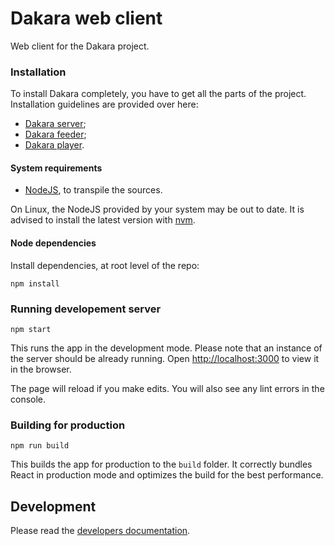 # Dakara web client

Web client for the Dakara project.

### Installation

To install Dakara completely, you have to get all the parts of the project.
Installation guidelines are provided over here:

* [Dakara server](https://github.com/DakaraProject/dakara-server/);
* [Dakara feeder](https://github.com/DakaraProject/dakara-feeder/);
* [Dakara player](https://github.com/DakaraProject/dakara-player/).

#### System requirements

* [NodeJS](https://nodejs.org/), to transpile the sources.

On Linux, the NodeJS provided by your system may be out to date.
It is advised to install the latest version with [nvm](http://nvm.sh/).

#### Node dependencies

Install dependencies, at root level of the repo:

```shell
npm install
```

### Running developement server

```shell
npm start
```

This runs the app in the development mode.
Please note that an instance of the server should be already running.
Open [http://localhost:3000](http://localhost:3000) to view it in the browser.

The page will reload if you make edits.
You will also see any lint errors in the console.

### Building for production

```shell
npm run build
```

This builds the app for production to the `build` folder.
It correctly bundles React in production mode and optimizes the build for the best performance.

## Development

Please read the [developers documentation](CONTRIBUTING.md).
